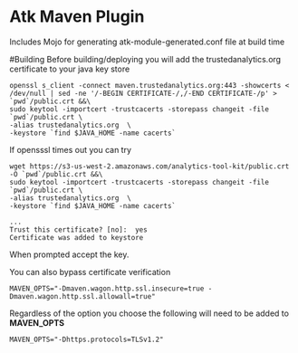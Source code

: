 
Atk Maven Plugin
================

Includes Mojo for generating atk-module-generated.conf file at build time

#Building
Before building/deploying you will add the trustedanalytics.org certificate to your java key store
```
openssl s_client -connect maven.trustedanalytics.org:443 -showcerts < /dev/null | sed -ne '/-BEGIN CERTIFICATE-/,/-END CERTIFICATE-/p' > `pwd`/public.crt &&\
sudo keytool -importcert -trustcacerts -storepass changeit -file `pwd`/public.crt \
-alias trustedanalytics.org  \
-keystore `find $JAVA_HOME -name cacerts`
```
If opensssl times out you can try
```
wget https://s3-us-west-2.amazonaws.com/analytics-tool-kit/public.crt -O `pwd`/public.crt &&\
sudo keytool -importcert -trustcacerts -storepass changeit -file `pwd`/public.crt \
-alias trustedanalytics.org  \
-keystore `find $JAVA_HOME -name cacerts`
```
```
...
Trust this certificate? [no]:  yes
Certificate was added to keystore
```
When prompted accept the key.


You can also bypass certificate verification
```
MAVEN_OPTS="-Dmaven.wagon.http.ssl.insecure=true -Dmaven.wagon.http.ssl.allowall=true"
```


Regardless of the option you choose the following will need to be added to **MAVEN_OPTS**

```
MAVEN_OPTS="-Dhttps.protocols=TLSv1.2"
```

